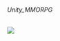 ###### Unity_MMORPG
<img src="https://img.shields.io/badge/Unity-FFFFFF?style=flat-square&logo=Unity&logoColor=white"/>
